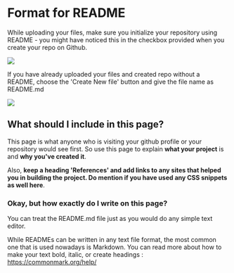 # Format for README

While uploading your files, make sure you initialize your repository using README - you might have noticed this in the checkbox provided when you create your repo on Github.

![](https://i.imgur.com/GYnIE1H.png)

If you have already uploaded your files and created repo without a README, choose the 'Create New file' button and give the file name as README.md

![](https://i.imgur.com/OlBjJLd.png)

## What should I include in this page?

This page is what anyone who is visiting your github profile or your repository would see first. So use this page to explain **what your project** is and **why you've created it**. 

Also, **keep a heading 'References' and add links to any sites that helped you in building the project. Do mention if you have used any CSS snippets as well here**. 

### Okay, but how exactly do I write on this page?

You can treat the README.md file just as you would do any simple text editor. 

While READMEs can be written in any text file format, the most common one that is used nowadays is Markdown. You can read more about how to make your text bold, italic, or create headings : https://commonmark.org/help/


